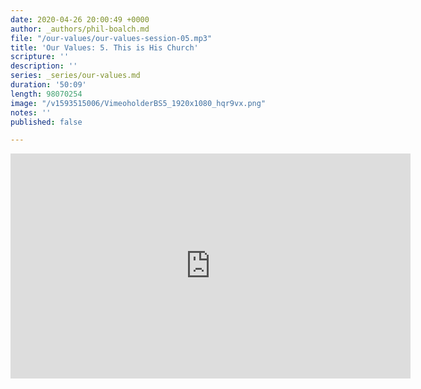 ```yaml
---
date: 2020-04-26 20:00:49 +0000
author: _authors/phil-boalch.md
file: "/our-values/our-values-session-05.mp3"
title: 'Our Values: 5. This is His Church'
scripture: ''
description: ''
series: _series/our-values.md
duration: '50:09'
length: 98070254
image: "/v1593515006/VimeoholderBS5_1920x1080_hqr9vx.png"
notes: ''
published: false

---
```

 <iframe src="https://player.vimeo.com/video/431754562" width="640" height="360" frameborder="0" allow="autoplay; fullscreen" allowfullscreen></iframe>